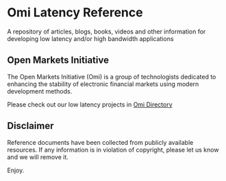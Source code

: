 # Omi Latency Reference

A repository of articles, blogs, books, videos and other information for developing low latency and/or high bandwidth applications

## Open Markets Initiative

The Open Markets Initiative (Omi) is a group of technologists dedicated to 
enhancing the stability of electronic financial markets using modern 
development methods.

Please check out our low latency projects in [Omi Directory](https://github.com/Open-Markets-Initiative/Directory "Open Markets Initiative Directory")

## Disclaimer

Reference documents have been collected from publicly available resources.  If any information is in violation of copyright, please let us know and we will remove it.

Enjoy.
